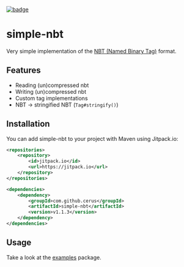 

[![badge](https://img.shields.io/badge/jitpack.io-v1.1.3-green)](https://jitpack.io/#cerus/simple-nbt/v1.1.3)

# simple-nbt
Very simple implementation of the [NBT (Named Binary Tag)](https://minecraft.gamepedia.com/NBT_format) format.

## Features
- Reading (un)compressed nbt
- Writing (un)compressed nbt
- Custom tag implementations
- NBT -> stringified NBT (`Tag#stringify()`)

## Installation
You can add simple-nbt to your project with Maven using Jitpack.io:
```xml
<repositories>
    <repository>
        <id>jitpack.io</id>
        <url>https://jitpack.io</url>
    </repository>
</repositories>

<dependencies>
    <dependency>
        <groupId>com.github.cerus</groupId>
        <artifactId>simple-nbt</artifactId>
        <version>v1.1.3</version>
    </dependency>
</dependencies>
```

## Usage
Take a look at the [examples](src/main/java/examples) package.